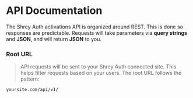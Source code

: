 # API Documentation

The Shrey Auth activations API is organized around REST. This is done so responses are
predictable. Requests will take parameters via **query strings** and **JSON**, and will return
**JSON** to you.

### Root URL
> API requests will be sent to your Shrey Auth connected site. This helps filter requests based on your users.
The root URL follows the pattern:
```
yoursite.com/api/v1/
```
